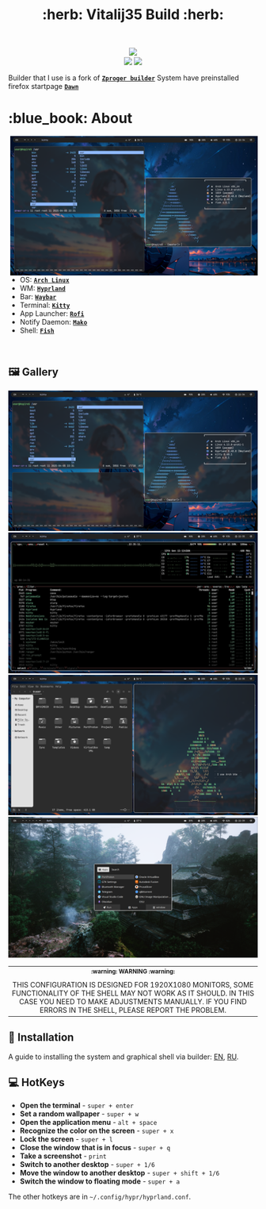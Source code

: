 <h1 align="center"> :herb: Vitalij35 Build :herb: </h1>

<!-- BADGES -->
</br>

<p align="center">
  <img src="https://img.shields.io/github/issues/Vitalij35/Hyprland_dots?style=for-the-badge">
  </br>
  <img src="https://img.shields.io/github/languages/count/Vitalij35/Hyprland_dots?style=for-the-badge">
  <img src="https://img.shields.io/github/repo-size/Vitalij35/Hyprland_dots?style=for-the-badge">
  </br>
</p>

<!-- INFORMATION -->
Builder that I use is a fork of [**`Zproger builder`**](https://github.com/Zproger/bspwm-dotfiles)
System have preinstalled firefox startpage [**`Dawn`**](httpa://github.com/TheMY3/dawn-startpage)
<h1 align="left"> :blue_book: About</h1> 

<img src="demonstration/1.png" alt="rice" align="right" width="500px">

</br>

 - OS: [**`Arch Linux`**](https://archlinux.org/)
 - WM: [**`Hyprland`**](https://hyprland.org/)
 - Bar: [**`Waybar`**](https://github.com/Alexays/Waybar)
 - Terminal: [**`Kitty`**](https://github.com/kovidgoyal/kitty)
 - App Launcher: [**`Rofi`**](https://github.com/davatorium/rofi)
 - Notify Daemon: [**`Mako`**](https://github.com/emersion/mako)
 - Shell: [**`Fish`**](https://github.com/fish-shell/fish-shell)

</br>


<!-- IMAGES -->
## 🖼️ Gallery
![gallery](demonstration/1.png)
![gallery](demonstration/2.png)
![gallery](demonstration/3.png)
![gallery](demonstration/4.png)

<table align="center">
   <tr>
      <th align="center">
         <sup>:warning: WARNING :warning:</sup>
      </th>
   </tr>
   <tr>
      <td align="center">
        THIS CONFIGURATION IS DESIGNED FOR 1920X1080 MONITORS,
        SOME FUNCTIONALITY OF THE SHELL MAY NOT WORK AS IT SHOULD.
        IN THIS CASE YOU NEED TO MAKE ADJUSTMENTS MANUALLY.
        IF YOU FIND ERRORS IN THE SHELL, PLEASE REPORT THE PROBLEM.
   </tr>
   </table>


<!-- INSTALLATION -->
## :blue_book: Installation
A guide to installing the system and graphical shell via builder: [EN](Docs/01_installing_arch_linux_with_hyprland_english.md), [RU](Docs/00_installing_arch_linux_with_hyprland_russian.md). 


<!-- HOTKEYS -->
## 💻 HotKeys
* **Open the terminal** - `super + enter`
* **Set a random wallpaper** - `super + w`
* **Open the application menu** - `alt + space`
* **Recognize the color on the screen** - `super + x`
* **Lock the screen** - `super + l`
* **Close the window that is in focus** - `super + q`
* **Take a screenshot** - `print`
* **Switch to another desktop** - `super + 1/6`
* **Move the window to another desktop** - `super + shift + 1/6`
* **Switch the window to floating mode** - `super + a`

The other hotkeys are in `~/.config/hypr/hyprland.conf`.
